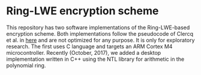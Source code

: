 # Ring-LWE encryption scheme

This repository has two software implementations of the Ring-LWE-based encryption scheme. Both implementations follow the pseudocode of Clercq et al. in [here](https://eprint.iacr.org/2014/725.pdf) and are not optimized for any purpose. It is only for exploratory research. The first uses C language and targets an ARM Cortex M4 microcontroller. Recently (October, 2017), we added a desktop implementation written in C++ using the NTL library for arithmetic in the polynomial ring.
